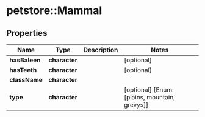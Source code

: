 # petstore::Mammal


## Properties
Name | Type | Description | Notes
------------ | ------------- | ------------- | -------------
**hasBaleen** | **character** |  | [optional] 
**hasTeeth** | **character** |  | [optional] 
**className** | **character** |  | 
**type** | **character** |  | [optional] [Enum: [plains, mountain, grevys]] 


